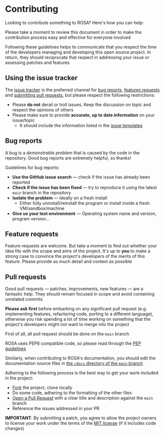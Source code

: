 # Contributing

Looking to contribute something to ROSA? Here's how you can help:

Please take a moment to review this document in order to make the contribution process easy and effective for everyone involved

Following these guidelines helps to communicate that you respect the time of the developers managing and developing this open source project. In return, they should reciprocate that respect in addressing your issue or assessing patches and features

## Using the issue tracker

The [issue tracker](https://github.com/Cornelius-Figgle/ROSA/issues) is the preferred channel for [bug reports](#bug-reports), [features requests](#feature-requests) and [submitting pull requests](#pull-requests), but please respect the following restrictions:

- Please **do not** derail or troll issues. Keep the discussion on topic and
  respect the opinions of others
- Please make sure to provide **accurate, up to date information** on your issue/topic
  - It should include the information listed in the [issue templates](../.github/ISSUE_TEMPLATE/)

## Bug reports

A bug is a _demonstrable problem_ that is caused by the code in the repository. Good bug reports are extremely helpful, so thanks!

Guidelines for bug reports:

- **Use the GitHub issue search** &mdash; check if the issue has already been reported
- **Check if the issue has been fixed** &mdash; try to reproduce it using the latest `main` branch in the repository
- **Isolate the problem** &mdash; ideally on a fresh install
  - Either fully uninstall/reinstall the program or install inside a fresh VM/sandbox/machine
- **Give us your test environment** &mdash; Operating system name and version, program version...

## Feature requests

Feature requests are welcome. But take a moment to find out whether your idea fits with the scope and aims of the project. It's up to **you** to make a strong case to convince the project's developers of the merits of this feature. Please provide as much detail and context as possible

## Pull requests

Good pull requests &mdash; patches, improvements, new features &mdash; are a fantastic help. They should remain focused in scope and avoid containing unrelated commits

**Please ask first** before embarking on any significant pull request (e.g. implementing features, refactoring code, porting to a different language), otherwise you risk spending a lot of time working on something that the project's developers might not want to merge into the project

First of all, all pull request should be done on the `main` branch

ROSA uses PEP8 compatible code, so please read through the [PEP guidelines](https://peps.python.org/)

Similarly, when contributing to ROSA's documentation, you should edit the documentation source files in [the `/docs` directory of the `main` branch](https://github.com/Cornelius-Figgle/ROSA/tree/main/docs)

Adhering to the following process is the best way to get your work included in the project:

- [Fork](https://help.github.com/fork-a-repo/) the project, clone locally
- Do some code, adhering to the formatting of the other files
- [Open a Pull Request](https://help.github.com/articles/using-pull-requests/) with a clear title and description against the `main` branch
- Reference the issues addressed in your PR

**IMPORTANT**: By submitting a patch, you agree to allow the project owners to license your work under the terms of the [MIT license](https://choosealicense.com/licenses/mit/) (if it includes code changes)
